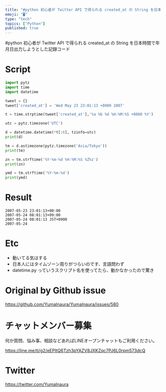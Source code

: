 ```yaml
---
title: "#python 初心者が Twitter API で得られる created_at の String を日本時間で年月日出力しようとした記録"
emoji: "🖥"
type: "tech"
topics: ["Python"]
published: true
---
```


#python 初心者が Twitter API で得られる created_at の String を日本時間で年月日出力しようとした記録コード


# Script
```py
import pytz
import time
import datetime

tweet = {}
tweet['created_at'] = 'Wed May 23 23:01:13 +0000 2007'

t = time.strptime(tweet['created_at'],'%a %b %d %H:%M:%S +0000 %Y')

utc = pytz.timezone('UTC')

d = datetime.datetime(*t[:6], tzinfo=utc)
print(d)

tm = d.astimezone(pytz.timezone('Asia/Tokyo'))
print(tm)

zn = tm.strftime('%Y-%m-%d %H:%M:%S %Z%z')
print(zn)

ymd = tm.strftime('%Y-%m-%d')
print(ymd)
```

# Result

```
2007-05-23 23:01:13+00:00
2007-05-24 08:01:13+09:00
2007-05-24 08:01:13 JST+0900
2007-05-24
```

# Etc

- 動いてる気はする
- 日本人にはタイムゾーン周りがつらいのです、言語問わず
- datetime.py っていうスクリプト名を使ってたら、動かなかったので驚き


# Original by Github issue

https://github.com/YumaInaura/YumaInaura/issues/580








<!-- Update From Qiita API -->

# チャットメンバー募集


何か質問、悩み事、相談などあればLINEオープンチャットもご利用ください。

https://line.me/ti/g2/eEPltQ6Tzh3pYAZV8JXKZqc7PJ6L0rpm573dcQ





# Twitter


https://twitter.com/YumaInaura


<!-- Update From Qiita API -->


